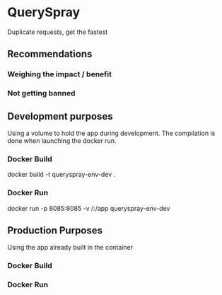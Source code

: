 # QuerySpray
 Duplicate requests, get the fastest

 ## Recommendations
### Weighing the impact / benefit
<!-- TODO -->
### Not getting banned
<!-- TODO -->

## Development purposes
Using a volume to hold the app during development. The compilation is done when launching the docker run.
### Docker Build
docker build -t queryspray-env-dev .

### Docker Run
docker run -p 8085:8085 -v /:/app queryspray-env-dev


## Production Purposes
Using the app already built in the container

### Docker Build
<!-- TODO -->

### Docker Run
<!-- TODO -->
